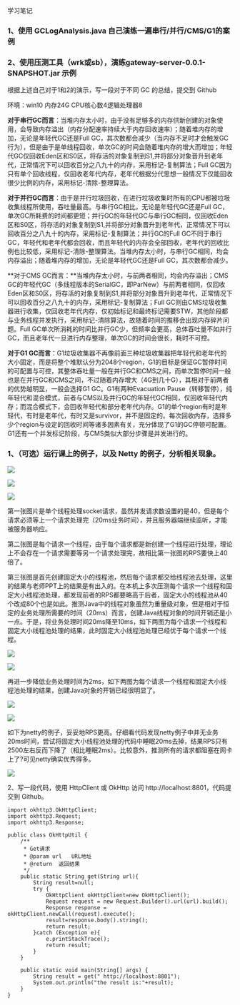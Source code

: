 学习笔记

### 1、使用 GCLogAnalysis.java 自己演练一遍串行/并行/CMS/G1的案例

### 2、使用压测工具（wrk或sb），演练gateway-server-0.0.1-SNAPSHOT.jar 示例

根据上述自己对于1和2的演示，写一段对于不同 GC 的总结，提交到 Github

环境：win10 内存24G CPU核心数4逻辑处理器8

**对于串行GC而言**：当堆内存太小时，由于没有足够多的内存供新创建的对象使用，会导致内存溢出（内存分配速率持续大于内存回收速率）；随着堆内存的增加，无论是年轻代GC还是Full GC，其次数都会减少（当内存不足时才会触发GC行为），但是由于是单线程回收，单次GC的时间会随着堆内存的增大而增加；年轻代GC仅回收Eden区和S0区，将存活的对象复制到S1,并将部分对象晋升到老年代，正常情况下可以回收百分之八九十的内存，采用标记-复制算法；Full GC因为只有单个回收线程，仅回收老年代内存，老年代根据分代思想一般情况下仅能回收很少比例的内存，采用标记-清除-整理算法。

**对于并行GC而言**：由于是并行垃圾回收，在进行垃圾收集时所有的CPU都被垃圾收集线程所使用，吞吐量最高。与串行GC相比，无论是年轻代GC还是Full GC，单次GC所耗费的时间都更短；并行GC的年轻代GC与串行GC相同，仅回收Eden区和S0区，将存活的对象复制到S1,并将部分对象晋升到老年代，正常情况下可以回收百分之八九十的内存，采用标记-复制算法；并行GC的Full GC不同于串行GC，年轻代和老年代都会回收，而且年轻代的内存会全部回收，老年代的回收比例也比较低，采用标记-清除-整理算法。当堆内存太小时，与串行GC相同，均会内存溢出；随着堆内存的增加，无论是年轻代GC还是Full GC，其次数都会减少。

**对于CMS GC而言：**当堆内存太小时，与前两者相同，均会内存溢出；CMS GC的年轻代GC（多线程版本的SerialGC，即ParNew）与前两者相同，仅回收Eden区和S0区，将存活的对象复制到S1,并将部分对象晋升到老年代，正常情况下可以回收百分之八九十的内存，采用标记-复制算法；Full GC则由CMS垃圾收集器进行收集，仅回收老年代内存，仅初始标记和最终标记需要STW，其他阶段都与业务线程并发执行，采用标记-清除算法，故随着时间的推移会出现内存碎片问题。Full GC单次所消耗的时间比并行GC少，但频率会更高，总体吞吐量不如并行GC，而且老年代一旦进行内存整理，单次GC的时间会很长，耗时不可控。

**对于G1 GC而言**：G1垃圾收集器不再像前面三种垃圾收集器把年轻代和老年代的大小固定，而是将整个堆默认分为2048个region，G1的目标是保证GC暂停时间的可配置与可控，其整体吞吐量一般在并行GC和CMS之间，而单次暂停时间一般也是在并行GC和CMS之间，不过随着内存增大（4G到几十G），其相对于前两者的优势越明显，一般会选择G1 GC。G1有两种Evacuation Pause（转移暂停），纯年轻代和混合模式，前者与CMS以及并行GC的年轻代GC相同，仅回收年轻代内存；而混合模式下，会回收年轻代和部分老年代内存。G1的单个region有时是年轻代，有时是老年代，有时又是survivor，并不是固定的。每次回收内存，选择多少个region与设定的回收时间等诸多因素有关，充分体现了G1的GC停顿可配置。G1还有一个并发标记阶段，与CMS类似大部分步骤是并发进行的。

### 1、（可选）运行课上的例子，以及 Netty 的例子，分析相关现象。

![](.\4_1\单线程处理socket.png)



![](.\4_1\每个请求一个线程.png)



![](.\4_1\固定大小线程池处理.png)

第一张图片是单个线程处理socket请求，虽然并发请求数设置的是40，但是每个请求必须等上一个请求处理完（20ms业务时间），并且服务器端继续监听，才能被服务器响应。

第二张图是每个请求一个线程，由于每个请求都是新创建一个线程进行处理，理论上不会存在一个请求需要等另一个请求处理完，故相比第一张图的RPS要快上40倍了。

第三张图是首先创建固定大小的线程池，然后每个请求都交给线程池去处理，这里的结果与老师PPT上的结果是有出入的。在本机上多次压测每个请求一个线程和固定大小线程池处理，都发现前者的RPS都要略高于后者，固定大小的线程池从40个改成80个也是如此。推测Java中的线程对象虽然为重量级对象，但是相对于恒定的业务处理所需要的时间（20ms）而言，创建Java线程对象的时间开销还是小一点。于是，将业务处理时间20ms降至10ms，如下两图为每个请求一个线程和固定大小线程池处理的结果，此时固定大小线程池处理已经优于每个请求一个线程。

![](.\4_1\每个请求一个线程10ms.png)

![](.\4_1\固定大小线程池处理10ms.png)

再进一步降低业务处理时间为2ms，如下两图为每个请求一个线程和固定大小线程池处理的结果，创建Java对象的开销已经很明显了。

![](.\4_1\每个请求一个线程2ms.png)



![](.\4_1\固定大小线程池处理2ms.png)

如下为netty的例子，妥妥地RPS更高。仔细看代码发现netty例子中并无业务20ms时间，尝试将固定大小线程池处理的代码中睡眠20ms去掉，结果RPS只有2500左右反而下降了（相比睡眠2ms）。比较意外，推测所有的请求都阻塞在网卡上了?可见netty确实优秀得多。

![](.\4_1\netty例子.png)



2、写一段代码，使用 HttpClient 或 OkHttp 访问 http://localhost:8801，代码提交到
Github。

```
import okhttp3.OkHttpClient;
import okhttp3.Request;
import okhttp3.Response;

public class OkHttpUtil {
    /**
     * Get请求
     * @param url   URL地址
     * @return  返回结果
     */
    public static String get(String url){
        String result=null;
        try {
            OkHttpClient okHttpClient=new OkHttpClient();
            Request request = new Request.Builder().url(url).build();
            Response response = okHttpClient.newCall(request).execute();
            result=response.body().string();
            return result;
        }catch (Exception e){
            e.printStackTrace();
            return result;
        }
    }

    public static void main(String[] args) {
        String result = get(" http://localhost:8801");
        System.out.println("the result is:"+result);
    }
}
```